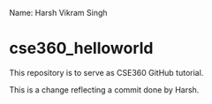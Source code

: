 Name: Harsh Vikram Singh

# cse360_helloworld
This repository is to serve as CSE360 GitHub tutorial.

This is a change reflecting a commit done by Harsh.

